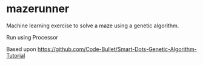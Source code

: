 # mazerunner
Machine learning exercise to solve a maze using a genetic algorithm.

Run using Processor


Based upon https://github.com/Code-Bullet/Smart-Dots-Genetic-Algorithm-Tutorial
